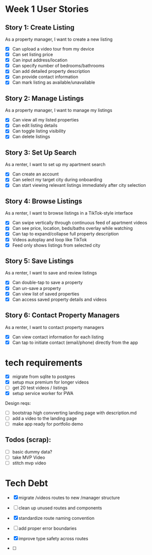 # Week 1 User Stories

## Story 1: Create Listing
As a property manager, I want to create a new listing
-[x] Can upload a video tour from my device
-[x] Can set listing price
-[x] Can input address/location
-[x] Can specify number of bedrooms/bathrooms
-[x] Can add detailed property description
-[x] Can provide contact information
-[x] Can mark listing as available/unavailable

## Story 2: Manage Listings
As a property manager, I want to manage my listings
-[x] Can view all my listed properties
-[x] Can edit listing details
-[x] Can toggle listing visibility
-[x] Can delete listings

## Story 3: Set Up Search
As a renter, I want to set up my apartment search
-[x] Can create an account
-[x] Can select my target city during onboarding
-[x] Can start viewing relevant listings immediately after city selection

## Story 4: Browse Listings
As a renter, I want to browse listings in a TikTok-style interface
-[x] Can swipe vertically through continuous feed of apartment videos
-[x] Can see price, location, beds/baths overlay while watching
-[x] Can tap to expand/collapse full property description
-[x] Videos autoplay and loop like TikTok
-[x] Feed only shows listings from selected city

## Story 5: Save Listings
As a renter, I want to save and review listings
-[x] Can double-tap to save a property
-[x] Can un-save a property
-[x] Can view list of saved properties
-[x] Can access saved property details and videos

## Story 6: Contact Property Managers
As a renter, I want to contact property managers
-[x] Can view contact information for each listing
-[x] Can tap to initiate contact (email/phone) directly from the app

# tech requirements
-[x] migrate from sqlite to postgres
-[x] setup mux premium for longer videos
-[ ] get 20 test videos / listings
-[x] setup service worker for PWA

Design reqs:
-[ ] bootstrap high convverting landing page with description.md
-[ ] add a video to the landing page
-[ ] make app ready for portfolio demo

## Todos (scrap):
- [ ] basic dummy data? 
- [ ] take MVP Video
- [ ] stitch mvp video

# Tech Debt
-[x] migrate /videos routes to new /manager structure
-[ ] clean up unused routes and components
-[x] standardize route naming convention
-[ ] add proper error boundaries
-[x] improve type safety across routes

- [ ]